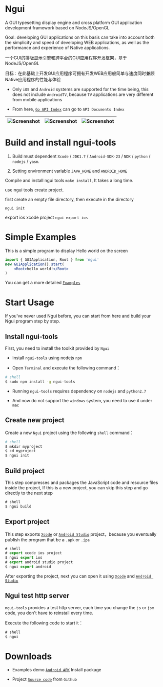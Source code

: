 Ngui
===============

A GUI typesetting display engine and cross platform GUI application development framework based on NodeJS/OpenGL

Goal: developing GUI applications on this basis can take into account both the simplicity and speed of developing WEB applications, as well as the performance and experience of Native applications.

一个GUI的排版显示引擎和跨平台的GUI应用程序开发框架，基于NodeJS/OpenGL

目标：在此基础上开发GUI应用程序可拥有开发WEB应用般简单与速度同时兼顾Native应用程序的性能与体验


* Only `iOS` and `Android` systems are supported for the time being, this does not include `AndroidTV`, because `TV` applications are very different from mobile applications

* From here, [`Go API Index`](http://ngui.io/doc/) can go to `API Documents Index`

| ![Screenshot](http://ngui.io/img/0x0ss.jpg) | ![Screenshot](http://ngui.io/img/0x0ss_3.jpg) | ![Screenshot](http://ngui.io/img/0x0ss_4.jpg) |
|--|--|--|


Build and install ngui-tools
===============

1. Build must dependent `Xcode` / `JDK1.7` / `Android-SDK-23` / `NDK` / `python` / `nodejs` / `yasm`.

2. Setting environment variable `JAVA_HOME` and `ANDROID_HOME`

Compile and install ngui tools `make install`, It takes a long time.

use ngui tools create project.

first create an empty file directory, then execute in the directory

`ngui init`

export ios xcode project `ngui export ios`


# Simple Examples

This is a simple program to display Hello world on the screen

```jsx
import { GUIApplication, Root } from 'ngui'
new GUIApplication().start(
	<Root>hello world!</Root>
)
```

You can get a more detailed [`Examples`]

# Start Usage

If you've never used Ngui before, you can start from here and build your Ngui program step by step.

## Install ngui-tools

First, you need to install the toolkit provided by `Ngui`

* Install `ngui-tools` using nodejs `npm` 

* Open `Terminal` and execute the following command：

```sh
# shell
$ sudo npm install -g ngui-tools

```
	
* Running `ngui-tools` requires dependency on `nodejs` and `python2.7`

* And now do not support the `windows` system, you need to use it under `mac`

## Create new project

Create a new `Ngui` project using the following `shell` command：

```sh
# shell
$ mkdir myproject
$ cd myproject
$ ngui init
```

## Build project

This step compresses and packages the JavaScript code and resource files inside the project,
If this is a new project, you can skip this step and go directly to the next step

```js
# shell
$ ngui build
```

## Export project

This step exports [`Xcode`] or [`Android Studio`] project，because you eventually publish the program that be a `.apk` or `.ipa`

```js
# shell
# export xcode ios project
$ ngui export ios
# export android studio project
$ ngui export android
```

After exporting the project, next you can open it using [`Xcode`] and [`Android Studio`]

## Ngui test http server

`ngui-tools` provides a test http server, each time you change the `js` or `jsx` code, you don't have to reinstall every time.

Execute the following code to start it：

```js
# shell
$ ngui
```

# Downloads

* Examples demo [`Android APK`] Install package

* Project [`Source code`] from `Github`


[`Examples`]: https://github.com/louis-tru/ngui/tree/master/demo
[`Xcode`]: https://developer.apple.com/library/content/documentation/IDEs/Conceptual/AppDistributionGuide/ConfiguringYourApp/ConfiguringYourApp.html
[`Android Studio`]: https://developer.android.com/studio/projects/create-project.html
[`Android APK`]: https://github.com/louis-tru/ngui/releases/download/v0.1.0/examples-release.apk
[`NPM`]: https://www.npmjs.com/package/ngui-tools
[`Source code`]: https://github.com/louis-tru/ngui
